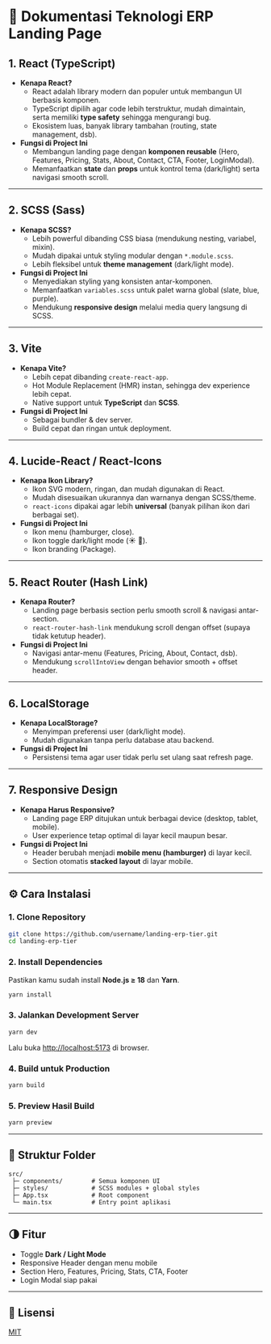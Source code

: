 # 📘 Dokumentasi Teknologi ERP Landing Page

## 1. **React (TypeScript)**

-   **Kenapa React?**
    -   React adalah library modern dan populer untuk membangun UI
        berbasis komponen.
    -   TypeScript dipilih agar code lebih terstruktur, mudah
        dimaintain, serta memiliki **type safety** sehingga mengurangi
        bug.
    -   Ekosistem luas, banyak library tambahan (routing, state
        management, dsb).
-   **Fungsi di Project Ini**
    -   Membangun landing page dengan **komponen reusable** (Hero,
        Features, Pricing, Stats, About, Contact, CTA, Footer,
        LoginModal).
    -   Memanfaatkan **state** dan **props** untuk kontrol tema
        (dark/light) serta navigasi smooth scroll.

------------------------------------------------------------------------

## 2. **SCSS (Sass)**

-   **Kenapa SCSS?**
    -   Lebih powerful dibanding CSS biasa (mendukung nesting, variabel,
        mixin).
    -   Mudah dipakai untuk styling modular dengan `*.module.scss`.
    -   Lebih fleksibel untuk **theme management** (dark/light mode).
-   **Fungsi di Project Ini**
    -   Menyediakan styling yang konsisten antar-komponen.
    -   Memanfaatkan `variables.scss` untuk palet warna global (slate,
        blue, purple).
    -   Mendukung **responsive design** melalui media query langsung di
        SCSS.

------------------------------------------------------------------------

## 3. **Vite**

-   **Kenapa Vite?**
    -   Lebih cepat dibanding `create-react-app`.
    -   Hot Module Replacement (HMR) instan, sehingga dev experience
        lebih cepat.
    -   Native support untuk **TypeScript** dan **SCSS**.
-   **Fungsi di Project Ini**
    -   Sebagai bundler & dev server.
    -   Build cepat dan ringan untuk deployment.

------------------------------------------------------------------------

## 4. **Lucide-React / React-Icons**

-   **Kenapa Ikon Library?**
    -   Ikon SVG modern, ringan, dan mudah digunakan di React.
    -   Mudah disesuaikan ukurannya dan warnanya dengan SCSS/theme.
    -   `react-icons` dipakai agar lebih **universal** (banyak pilihan
        ikon dari berbagai set).
-   **Fungsi di Project Ini**
    -   Ikon menu (hamburger, close).
    -   Ikon toggle dark/light mode (☀️ 🌙).
    -   Ikon branding (Package).

------------------------------------------------------------------------

## 5. **React Router (Hash Link)**

-   **Kenapa Router?**
    -   Landing page berbasis section perlu smooth scroll & navigasi
        antar-section.
    -   `react-router-hash-link` mendukung scroll dengan offset (supaya
        tidak ketutup header).
-   **Fungsi di Project Ini**
    -   Navigasi antar-menu (Features, Pricing, About, Contact, dsb).
    -   Mendukung `scrollIntoView` dengan behavior smooth + offset
        header.

------------------------------------------------------------------------

## 6. **LocalStorage**

-   **Kenapa LocalStorage?**
    -   Menyimpan preferensi user (dark/light mode).
    -   Mudah digunakan tanpa perlu database atau backend.
-   **Fungsi di Project Ini**
    -   Persistensi tema agar user tidak perlu set ulang saat refresh
        page.

------------------------------------------------------------------------

## 7. **Responsive Design**

-   **Kenapa Harus Responsive?**
    -   Landing page ERP ditujukan untuk berbagai device (desktop,
        tablet, mobile).
    -   User experience tetap optimal di layar kecil maupun besar.
-   **Fungsi di Project Ini**
    -   Header berubah menjadi **mobile menu (hamburger)** di layar
        kecil.
    -   Section otomatis **stacked layout** di layar mobile.

------------------------------------------------------------------------

## ⚙️ Cara Instalasi

### 1. Clone Repository
```bash
git clone https://github.com/username/landing-erp-tier.git
cd landing-erp-tier
```

### 2. Install Dependencies
Pastikan kamu sudah install **Node.js ≥ 18** dan **Yarn**.  
```bash
yarn install
```

### 3. Jalankan Development Server
```bash
yarn dev
```
Lalu buka [http://localhost:5173](http://localhost:5173) di browser.

### 4. Build untuk Production
```bash
yarn build
```

### 5. Preview Hasil Build
```bash
yarn preview
```

---

## 📂 Struktur Folder
```
src/
 ├─ components/        # Semua komponen UI
 ├─ styles/            # SCSS modules + global styles
 ├─ App.tsx            # Root component
 └─ main.tsx           # Entry point aplikasi
```

---

## 🌗 Fitur
- Toggle **Dark / Light Mode**
- Responsive Header dengan menu mobile
- Section Hero, Features, Pricing, Stats, CTA, Footer
- Login Modal siap pakai

---

## 📝 Lisensi
[MIT](LICENSE)